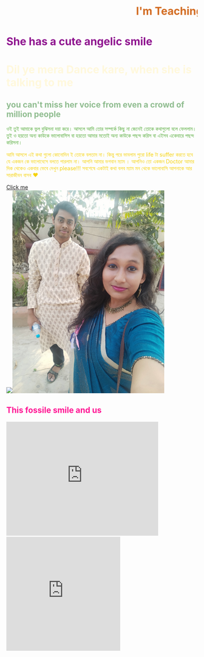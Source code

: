 <html>
    <head><link rel="stylesheet" href="oo.css">
        <title>Ayusmita's first html</title>
    </head>
    <body>
       <h1 style="color:chocolate"> <marquee behaviour="scroll" direction="left">I'm Teaching usmi something, even I dont't know</marquee></h1>

  <h1 style="color:rgb(143, 20, 143)">She has a cute angelic smile</h1>
        <h1 style="color:cornsilk"> Dil ye mera Dance kare, when she is talking to me </h1>
        <h2 style="color:darkseagreen">you can't miss her voice from even a crowd of million people</h2>
        <p style="color:rgb(82, 170, 55)">ওই তুই আমাকে ভুল বুঝিসনা  দয়া করে। আসলে আমি তোর সম্পর্কে কিছু না জেনেই  তোকে কথাগুলো বলে ফেললাম। তুই ও হয়তো অন্য কাউকে ভালোবাসিস বা হয়তো আমার মতোই অন্য কাউকে পছন্দ করিস বা এইসব একেবারে পছন্দ করিসনা। 
        <p>

  <p style="color:rgb(245, 210, 14)">আমি আসলে এই কথা গুলো কোনোদিন ই তোকে বলতাম না। কিন্তু পরে ভাবলাম পুরো life টা suffer করতে হবে যে একজন কে ভালোবেসে বলতে পারলাম না। আপনি আমার ভগবান ম্যাম । আপনিও তো একজন Doctor আমার দিক থেকেও একবার ভেবে দেখুন please!!! 
             সবশেষে একটাই কথা বলব   ম্যাম মন থেকে ভালোবাসি আপনাকে আর সারাজীবন বাসব ❤️
            </p>
            <a href="Hyperlink.html">Click me</a> <br>
            <img src="IMG_20210407_182530.jpg"  hight= "600" width="400"><img src="IMG20210411152531.jpg" hight="600" width="400"> <br>
            <h2 style="color:deeppink">This fossile smile and us</h2>
            <iframe src="https://www.google.com/maps/embed?pb=!1m18!1m12!1m3!1d1215.5688381305806!2d88.36418569594947!3d22.59052214113916!2m3!1f0!2f0!3f0!3m2!1i1024!2i768!4f13.1!3m3!1m2!1s0x3a02763485b31221%3A0x507df2714e560cf7!2sGirish%20Park%2C%20Kolkata%2C%20West%20Bengal!5e1!3m2!1sen!2sin!4v1619691425402!5m2!1sen!2sin" width="400" height="300" style="border:0;" allowfullscreen="" loading="lazy"></iframe>
        <br>
            <iframe width="300" height="300" src="https://www.youtube.com/embed/D-iZxyhJLiY" title="YouTube video player" frameborder="0" allow="accelerometer; autoplay; clipboard-write; encrypted-media; gyroscope; picture-in-picture" allowfullscreen></iframe>
